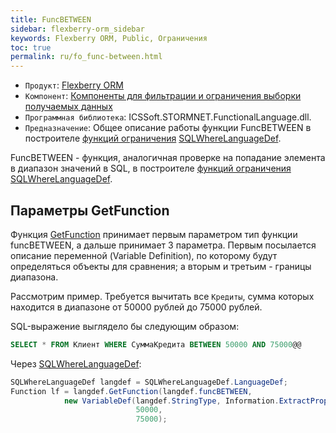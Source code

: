 ```yaml
---
title: FuncBETWEEN
sidebar: flexberry-orm_sidebar
keywords: Flexberry ORM, Public, Ограничения
toc: true
permalink: ru/fo_func-between.html
---
```

* `Продукт`: [Flexberry ORM](fo_flexberry-o-r-m.html)
* `Компонент`: [Компоненты для фильтрации и ограничения выборки получаемых данных](fo_limitation.html)
* `Программная библиотека`: ICSSoft.STORMNET.FunctionalLanguage.dll.
* `Предназначение`: Общее описание работы функции FuncBETWEEN в построителе [функций ограничения](fo_limit-function.html) [SQLWhereLanguageDef](fo_function-list.html).

FuncBETWEEN - функция, аналогичная проверке на попадание элемента в диапазон значений в SQL, в построителе [функций ограничения](fo_limit-function.html) [SQLWhereLanguageDef](fo_function-list.html).

## Параметры GetFunction

Функция [GetFunction](fo_function-list.html) принимает первым параметром тип функции funcBETWEEN, а дальше принимает 3 параметра. Первым посылается описание переменной (Variable Definition), по которому будут определяться объекты для сравнения; а вторым и третьим - границы диапазона.

Рассмотрим пример. Требуется вычитать все `Кредиты`, сумма которых находится в диапазоне от 50000 рублей до 75000 рублей.

SQL-выражение выглядело бы следующим образом:

```sql
SELECT * FROM Клиент WHERE СуммаКредита BETWEEN 50000 AND 75000@@
```

Через [SQLWhereLanguageDef](fo_function-list.html):

```csharp 
SQLWhereLanguageDef langdef = SQLWhereLanguageDef.LanguageDef;
Function lf = langdef.GetFunction(langdef.funcBETWEEN,
			new VariableDef(langdef.StringType, Information.ExtractPropertyPath<Кредит>(x => x.СуммаКредита)),
							50000,
							75000);
```









